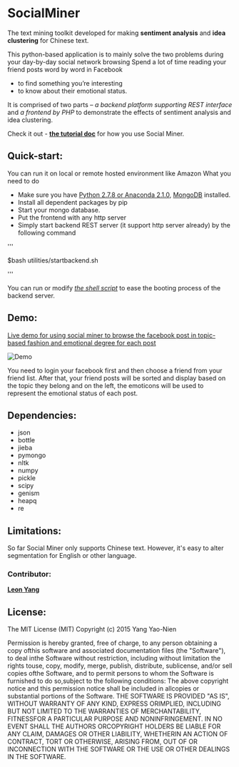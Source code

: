 # SocialMiner
The text mining toolkit developed for making **sentiment analysis** and **idea clustering** for Chinese text. 

This python-based application is to mainly solve the two problems during your day-by-day social network browsing
Spend a lot of time reading your friend posts word by word in Facebook

-	to find something you’re interesting
-	to know about their emotional status.    

It is comprised of two parts – *a backend platform supporting REST interface* and *a frontend by PHP* to demonstrate the effects of sentiment analysis and idea clustering.

Check it out - [**the tutorial doc**]() for how you use Social Miner.



## Quick-start:

You can run it on local or remote hosted environment like Amazon
What you need to do
-	Make sure you have [Python 2.7.8 or Anaconda 2.1.0](http://continuum.io/downloads), [MongoDB](https://www.mongodb.org/) installed. 
-	Install all dependent packages by pip
-	Start your mongo database. 
-	Put the frontend with any http server
-	Simply start backend REST server (it support http server already) by the following command

'''

$bash utilities/startbackend.sh

''' 

You can run or modify [*the shell script*](https://github.com/paulyang0125/SocialMiner/blob/master/backend/utilities/startbackend.sh) to ease the booting process of the backend server. 

## Demo:
[Live demo for using social miner to browse the facebook post in topic-based fashion and emotional degree for each post](https://chrome.google.com/webstore/detail/social-network-miner/lplokjcgfmgiogkkicgmbdhnnkihbejc)    


![Demo](https://lh3.googleusercontent.com/6U-NpcbXxaMeIjendQW5heGaUdR3D7l_CX-0Ghs7EwpAqPK5oAoyn8O8UiFVLmKlDpa_3Q-F=s640-h400-e365-rw)

You need to login your facebook first and then choose a friend from your friend list. After that, your friend posts will be sorted and display based on the topic they belong and on the left, the emoticons will be used to represent the emotional status of each post.




## Dependencies:

- json
- bottle
- jieba
- pymongo
- nltk
- numpy
- pickle
- scipy
- genism
- heapq
- re

## Limitations:

So far Social Miner only supports Chinese text. However, it's easy to alter segmentation for English or other language. 


### Contributor:

[**Leon Yang**](https://github.com/leonyang0124)


## License:
The MIT License (MIT) Copyright (c) 2015 Yang Yao-Nien 

Permission is hereby granted, free of charge, to any person obtaining a copy ofthis software and associated documentation files (the "Software"), to deal inthe Software without restriction, including without limitation the rights touse, copy, modify, merge, publish, distribute, sublicense, and/or sell copies ofthe Software, and to permit persons to whom the Software is furnished to do so,subject to the following conditions: The above copyright notice and this permission notice shall be included in allcopies or substantial portions of the Software. THE SOFTWARE IS PROVIDED "AS IS", WITHOUT WARRANTY OF ANY KIND, EXPRESS ORIMPLIED, INCLUDING BUT NOT LIMITED TO THE WARRANTIES OF MERCHANTABILITY, FITNESSFOR A PARTICULAR PURPOSE AND NONINFRINGEMENT. IN NO EVENT SHALL THE AUTHORS ORCOPYRIGHT HOLDERS BE LIABLE FOR ANY CLAIM, DAMAGES OR OTHER LIABILITY, WHETHERIN AN ACTION OF CONTRACT, TORT OR OTHERWISE, ARISING FROM, OUT OF OR INCONNECTION WITH THE SOFTWARE OR THE USE OR OTHER DEALINGS IN THE SOFTWARE.



